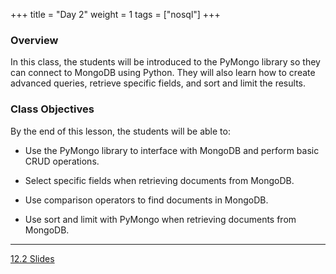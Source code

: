 +++
title = "Day 2"
weight = 1
tags = ["nosql"] 
+++

### Overview

In this class, the students will be introduced to the PyMongo library so they can connect to MongoDB using Python. They will also learn how to create advanced queries, retrieve specific fields, and sort and limit the results.

### Class Objectives

By the end of this lesson, the students will be able to:

* Use the PyMongo library to interface with MongoDB and perform basic CRUD operations.

* Select specific fields when retrieving documents from MongoDB.

* Use comparison operators to find documents in MongoDB.

* Use sort and limit with PyMongo when retrieving documents from MongoDB.
---

[12.2 Slides](https://docs.google.com/presentation/d/1Bw_23-EhMOGmbHAgoNyn_Apf6k9C9clBuiGb8rnPJzs/edit?usp=sharing)